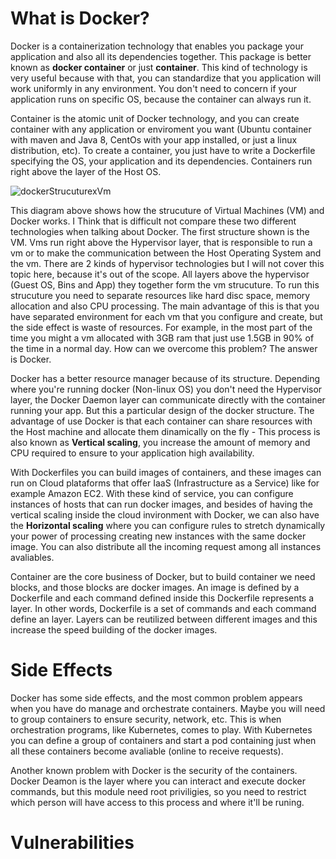 # **What is Docker?**

Docker is a containerization technology that enables you package your application and also all its dependencies together. This package is better known as **docker container** or just **container**. This kind of technology is very useful because with that, you can standardize that you application will work uniformly in any environment. You don't need to concern if your application runs on specific OS, because the container can always run it.

Container is the atomic unit of Docker technology, and you can create container with any application or enviroment you want (Ubuntu container with maven and Java 8, CentOs with your app installed, or just a linux distribution, etc). To create a container, you just have to write a Dockerfile specifying the OS, your application and its dependencies. Containers run right above the layer of the Host OS.

![dockerStrucuturexVm](https://github.com/systane/courses/blob/master/docker/DockerxVm.jpg)

This diagram above shows how the strucuture of Virtual Machines (VM) and Docker works. I Think that is difficult not compare these two different technologies when talking about Docker. The first structure shown is the VM. Vms run right above the Hypervisor layer, that is responsible to run a vm or to make the communication between the Host Operating System and the vm. There are 2 kinds of hypervisor technologies but I will not cover this topic here, because it's out of the scope. All layers above the hypervisor (Guest OS, Bins and App) they together form the vm strucuture. To run this strucuture you need to separate resources like hard disc space, memory allocation and also CPU processing. The main advantage of this is that you have separated environment for each vm that you configure and create, but the side effect is waste of resources. For example, in the most part of the time you might a vm allocated with 3GB ram that just use 1.5GB in 90% of the time in a normal day. How can we overcome this problem? The answer is Docker.

Docker has a better resource manager because of its structure. Depending where you're running docker (Non-linux OS) you don't need the Hypervisor layer, the Docker Daemon layer can communicate directly with the container running your app. But this a particular design of the docker structure. The advantage of use Docker is that each container can share resources with the Host machine and allocate them dinamically on the fly - This process is also known as **Vertical scaling**, you increase the amount of memory and CPU required to ensure to your application high availability.

With Dockerfiles you can build images of containers, and these images can run on Cloud plataforms that offer IaaS (Infrastructure  as a Service) like for example Amazon EC2. With these kind of service, you can configure instances of hosts that can run docker images, and besides of having the vertical scaling inside the cloud invironment with Docker, we can also have the **Horizontal scaling** where you can configure rules to stretch dynamically your power of processing creating new instances with the same docker image. You can also distribute all the incoming request among all instances avaliables.

Container are the core business of Docker, but to build container we need blocks, and those blocks are docker images. An image is defined by a Dockerfile and each command defined inside this Dockerfile represents a layer. In other words, Dockerfile is a set of commands and each command define an layer. Layers can be reutilized between different images and this increase the speed building of the docker images.

# **Side Effects**
Docker has some side effects, and the most common problem appears when you have do manage and orchestrate containers. Maybe you will need to group containers to ensure security, network, etc. This is when orchestration programs, like Kubernetes, comes to play. With Kubernetes you can define a group of containers and start a pod containing just when all these containers become avaliable (online to receive requests).

Another known problem with Docker is the security of the containers. Docker Deamon is the layer where you can interact and execute docker commands, but this module need root priviligies, so you need to restrict which person will have access to this process and where it'll be runing.




# **Vulnerabilities**